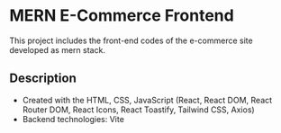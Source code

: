 # MERN E-Commerce Frontend
This project includes the front-end codes of the e-commerce site developed as mern stack.

## Description
- Created with the HTML, CSS, JavaScript (React, React DOM, React Router DOM, React Icons, React Toastify, Tailwind CSS, Axios)
- Backend technologies: Vite
